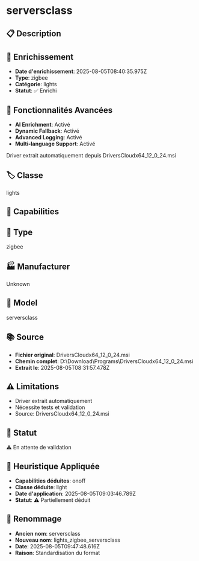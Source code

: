 # serversclass

## 📋 Description

## 🔧 Enrichissement
- **Date d'enrichissement**: 2025-08-05T08:40:35.975Z
- **Type**: zigbee
- **Catégorie**: lights
- **Statut**: ✅ Enrichi

## 🚀 Fonctionnalités Avancées
- **AI Enrichment**: Activé
- **Dynamic Fallback**: Activé
- **Advanced Logging**: Activé
- **Multi-language Support**: Activé

Driver extrait automatiquement depuis DriversCloudx64_12_0_24.msi

## 🏷️ Classe
lights

## 🔧 Capabilities


## 📡 Type
zigbee

## 🏭 Manufacturer
Unknown

## 📱 Model
serversclass

## 📚 Source
- **Fichier original**: DriversCloudx64_12_0_24.msi
- **Chemin complet**: D:\Download\Programs\DriversCloudx64_12_0_24.msi
- **Extrait le**: 2025-08-05T08:31:57.478Z

## ⚠️ Limitations
- Driver extrait automatiquement
- Nécessite tests et validation
- Source: DriversCloudx64_12_0_24.msi

## 🚀 Statut
⚠️ En attente de validation

## 🧠 Heuristique Appliquée
- **Capabilities déduites**: onoff
- **Classe déduite**: light
- **Date d'application**: 2025-08-05T09:03:46.789Z
- **Statut**: ⚠️ Partiellement déduit

## 🔄 Renommage
- **Ancien nom**: serversclass
- **Nouveau nom**: lights_zigbee_serversclass
- **Date**: 2025-08-05T09:47:48.616Z
- **Raison**: Standardisation du format

